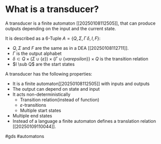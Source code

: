 # What is a transducer? 
A transducer is a finite automaton [[20250108112505]], that can produce outputs depending on the input and the current state.

It is described as a 6-Tuple $\textit{A}=\{Q,\Sigma,\Gamma\,\delta,I,F\}$:
- $Q, \Sigma$ and $F$ are the same as in a DEA [[20250108112711]].
- $\Gamma$ is the output alphabet
- $\delta \subset Q \times (\Sigma \cup \{\varepsilon\})\times \{\Gamma \cup \{varepsilon\}\} \times Q$ is the transition relation
- $I \sub Q$ are the start states

A transducer has the following properties: 
- It is a finite automaton[[20250108112505]] with inputs and outputs
- The output can depend on state and input
- It acts non-deterministically
    - Transition relation(instead of function)
    - $\varepsilon$-transitions
    - Multiple start states
- Multiple end states
- Instead of a language a finite automaton defines a translation relation [[20250109110044]].

#gds #automatons